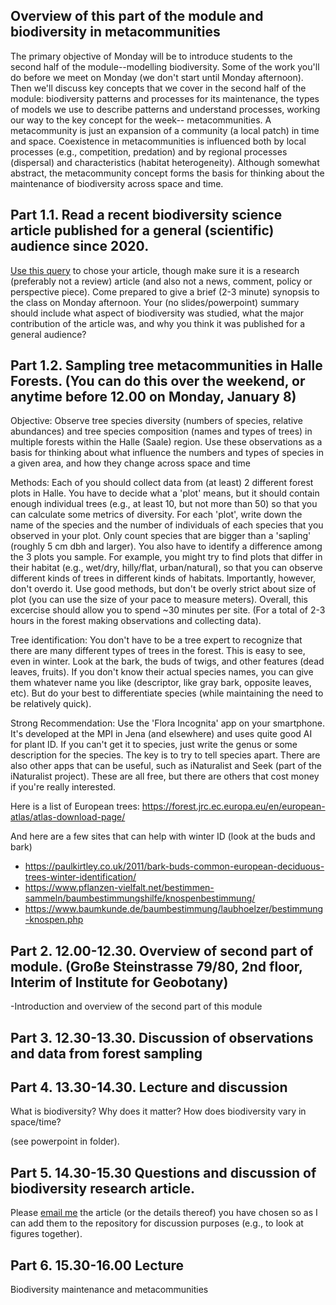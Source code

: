 ## Overview of this part of the module and biodiversity in metacommunities

The primary objective of Monday will be to introduce students to the second half of the module--modelling biodiversity. Some of the work you'll do before we meet on Monday (we don't start until Monday afternoon). Then we'll discuss key concepts that we cover in the second half of the module: biodiversity patterns and processes for its maintenance, the types of models we use to describe patterns and understand processes, working our way to the key concept for the week-- metacommunities. A metacommunity is just an expansion of a community (a local patch) in time and space. Coexistence in metacommunities is influenced both by local processes (e.g., competition, predation) and by regional processes (dispersal) and characteristics (habitat heterogeneity). Although somewhat abstract, the metacommunity concept forms the basis for thinking about the maintenance of biodiversity across space and time. 

## Part 1.1. Read a recent biodiversity science article published for a general (scientific) audience since 2020. 

[Use this query](https://europepmc.org/search?query=%28JOURNAL%3A%22Science%20%28New%20York,%20N.Y.%29%22%20OR%20JOURNAL%3A%22Nature%22%29%20AND%20%28TITLE%3A%22Biodiversity%22%29%20AND%20%28PUB_TYPE%3A%22Journal%20Article%22%20OR%20PUB_TYPE%3A%22article-commentary%22%20OR%20PUB_TYPE%3A%22research-article%22%20OR%20PUB_TYPE%3A%22protocol%22%20OR%20PUB_TYPE%3A%22rapid-communication%22%20OR%20PUB_TYPE%3A%22product-review%22%29%20AND%20%28FIRST_PDATE%3A%5B2020%20TO%202024%5D%29&page=1&sortBy=CITED%2Bdesc) to chose your article, though make sure it is a research (preferably not a review) article (and also not a news, comment, policy or perspective piece). Come prepared to give a brief (2-3 minute) synopsis to the class on Monday afternoon. Your (no slides/powerpoint) summary should include what aspect of biodiversity was studied, what the major contribution of the article was, and why you think it was published for a general audience? 

## Part 1.2. Sampling tree metacommunities in Halle Forests. (You can do this over the weekend, or anytime before 12.00 on Monday, January 8)

Objective: Observe tree species diversity (numbers of species, relative abundances) and tree species composition (names and types of trees) in multiple forests within the Halle (Saale) region. Use these observations as a basis for thinking about what influence the numbers and types of species in a given area, and how they change across space and time

Methods: Each of you should collect data from (at least) 2 different forest plots in Halle. You have to decide what a 'plot' means, but it should contain enough individual trees (e.g., at least 10, but not more than 50) so that you can calculate some metrics of diversity. For each 'plot', write down the name of the species and the number of individuals of each species that you observed in your plot. Only count species that are bigger than a 'sapling' (roughly 5 cm dbh and larger). You also have to identify a difference among the 3 plots you sample.  For example, you might try to find plots that differ in their habitat (e.g., wet/dry, hilly/flat, urban/natural), so that you can observe different kinds of trees in different kinds of habitats. Importantly, however, don't overdo it. Use good methods, but don't be overly strict about size of plot (you can use the size of your pace to measure meters).  Overall, this excercise should allow you to spend ~30 minutes per site. (For a total of 2-3 hours in the forest making observations and collecting data). 

Tree identification: You don't have to be a tree expert to recognize that there are many different types of trees in the forest. This is easy to see, even in winter.  Look at the bark, the buds of twigs, and other features (dead leaves, fruits).  If you don't know their actual species names, you can give them whatever name you like (descriptor, like gray bark, opposite leaves, etc). But do your best to differentiate species (while maintaining the need to be relatively quick). 

Strong Recommendation: Use the 'Flora Incognita' app on your smartphone.  It's developed at the MPI in Jena (and elsewhere) and uses quite good AI for plant ID. If you can't get it to species, just write the genus or some description for the species. The key is to try to tell species apart. There are also other apps that can be useful, such as iNaturalist and Seek (part of the iNaturalist project). These are all free, but there are others that cost money if you're really interested. 

Here is a list of European trees: https://forest.jrc.ec.europa.eu/en/european-atlas/atlas-download-page/

And here are a few sites that can help with winter ID (look at the buds and bark)
- https://paulkirtley.co.uk/2011/bark-buds-common-european-deciduous-trees-winter-identification/
- https://www.pflanzen-vielfalt.net/bestimmen-sammeln/baumbestimmungshilfe/knospenbestimmung/
- https://www.baumkunde.de/baumbestimmung/laubhoelzer/bestimmung-knospen.php

## Part 2. 12.00-12.30.  Overview of second part of module. (Große Steinstrasse 79/80, 2nd floor, Interim of Institute for Geobotany)

-Introduction and overview of the second part of this module


## Part 3. 12.30-13.30. Discussion of observations and data from forest sampling


## Part 4. 13.30-14.30. Lecture and discussion 
What is biodiversity? Why does it matter? How does biodiversity vary in space/time?

(see powerpoint in folder).


## Part 5. 14.30-15.30  Questions and discussion of biodiversity research article. 

Please [email me](mailto:shane.blowes@idiv.de) the article (or the details thereof) you have chosen 
so as I can add them to the repository for discussion purposes (e.g., to look at figures together).

## Part 6. 15.30-16.00  Lecture
Biodiversity maintenance and metacommunities
